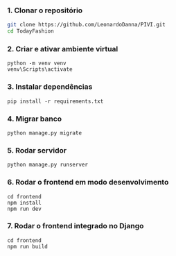 ### 1. Clonar o repositório

```bash
git clone https://github.com/LeonardoDanna/PIVI.git
cd TodayFashion
```

### 2. Criar e ativar ambiente virtual

```
python -m venv venv
venv\Scripts\activate
```

### 3. Instalar dependências

```
pip install -r requirements.txt
```

### 4. Migrar banco

```
python manage.py migrate
```

### 5. Rodar servidor

```
python manage.py runserver
```

### 6. Rodar o frontend em modo desenvolvimento

```
cd frontend
npm install
npm run dev
```

### 7. Rodar o frontend integrado no Django

```
cd frontend
npm run build
```
